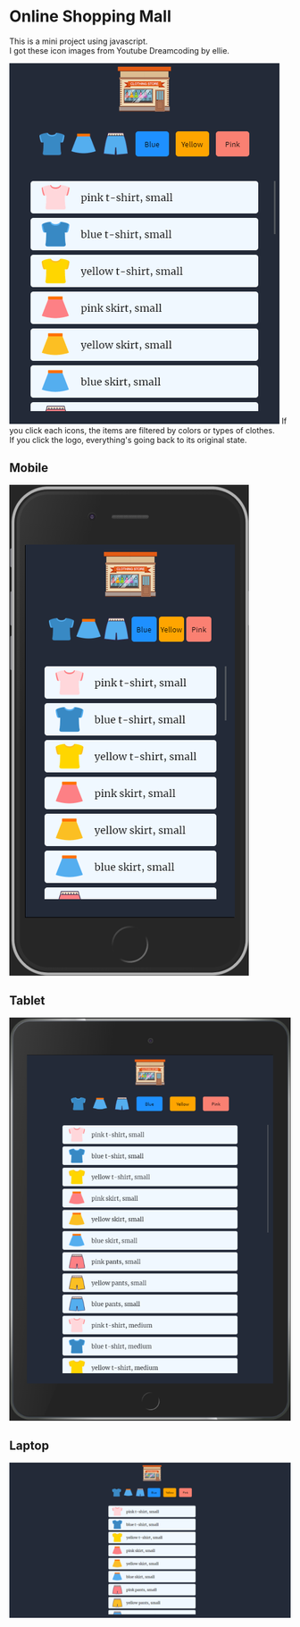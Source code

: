 # Online Shopping Mall
This is a mini project using javascript.  
I got these icon images from Youtube Dreamcoding by ellie. 

![click](./imgs/display/click.gif)
If you click each icons, the items are filtered by colors or types of clothes.  
If you click the logo, everything's going back to its original state.  

## Mobile
![mobile](./imgs/display/mobile.png)

## Tablet
![tablet](./imgs/display/tablet.png)

## Laptop
![laptop](./imgs/display/laptop.png)
